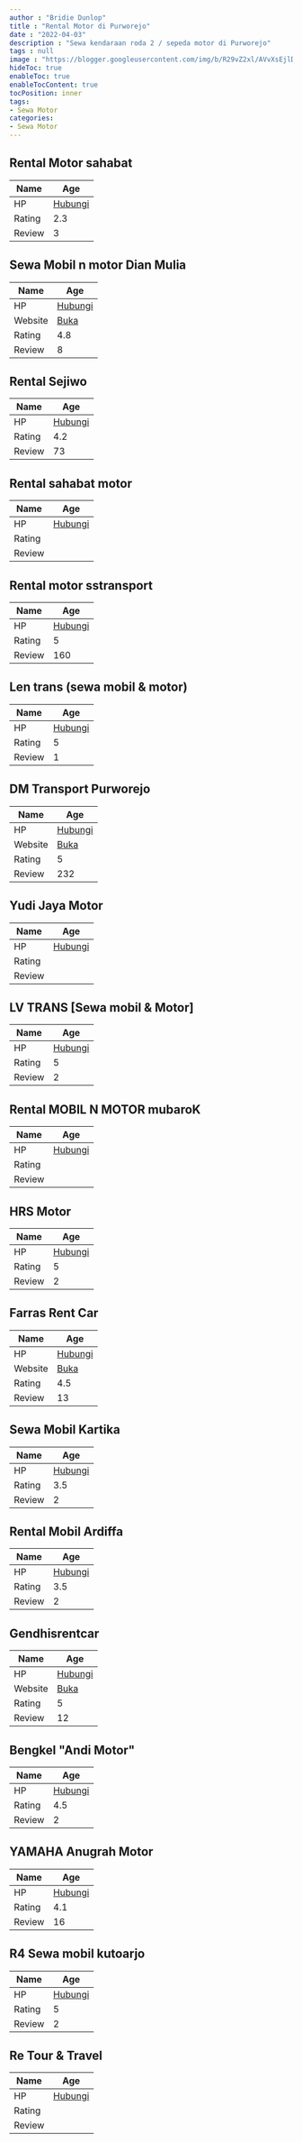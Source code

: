 ```yaml
---
author : "Bridie Dunlop"
title : "Rental Motor di Purworejo"
date : "2022-04-03"
description : "Sewa kendaraan roda 2 / sepeda motor di Purworejo"
tags : null
image : "https://blogger.googleusercontent.com/img/b/R29vZ2xl/AVvXsEjlD2irsaLMqrB-IWKzLy2tQQ6W-V4rQuxRojFSk7nSUdXZo6DGlh1gv6vvWwf7ZXv2edapkuIHsbYOmyuTfLosbqO-CpabJcnvXpXzE5YGzPWTnS8JLJgrfvMjAPbR8giqH9-CA0nXhXRrvI5gcoIFRf3meIHbsXPdGh_HTxxaSglm5bgAsHS-FrJ3Yg/w300-h200/rental-motor-di-purworejo.png"
hideToc: true
enableToc: true
enableTocContent: true
tocPosition: inner
tags:
- Sewa Motor
categories:
- Sewa Motor
---
```



## Rental Motor sahabat

Name | Age
--------|------
HP | [Hubungi](https://pcandroidplayer.blogspot.com/?clayads=https://getnumber.ndower.dev?phone=MDgxMjI4NjM4NDAz)
Rating | 2.3
Review | 3


## Sewa Mobil n motor Dian Mulia

Name | Age
--------|------
HP | [Hubungi](https://pcandroidplayer.blogspot.com/?clayads=https://getnumber.ndower.dev?phone=MDg1MjAwMDA4ODAw)
Website | [Buka](https://pcandroidplayer.blogspot.com/?clayads=aHR0cDovL3d3dy5kbXRyYW5zcG9ydHB1cndvcmVqby5jb20v) 
Rating | 4.8
Review | 8


## Rental Sejiwo

Name | Age
--------|------
HP | [Hubungi](https://pcandroidplayer.blogspot.com/?clayads=https://getnumber.ndower.dev?phone=MDgxMzg2Mjc4NTEx)
Rating | 4.2
Review | 73


## Rental sahabat motor

Name | Age
--------|------
HP | [Hubungi](https://pcandroidplayer.blogspot.com/?clayads=https://getnumber.ndower.dev?phone=MDgxMjI4NjM4NDAz)
Rating | 
Review | 


## Rental motor sstransport

Name | Age
--------|------
HP | [Hubungi](https://pcandroidplayer.blogspot.com/?clayads=https://getnumber.ndower.dev?phone=MDgxMzE2MzMwMDMx)
Rating | 5
Review | 160


## Len trans (sewa mobil &amp; motor)

Name | Age
--------|------
HP | [Hubungi](https://pcandroidplayer.blogspot.com/?clayads=https://getnumber.ndower.dev?phone=MDgxMzkyMTY3NzUw)
Rating | 5
Review | 1


## DM Transport Purworejo

Name | Age
--------|------
HP | [Hubungi](https://pcandroidplayer.blogspot.com/?clayads=https://getnumber.ndower.dev?phone=MDg1MjAwMDA4ODAw)
Website | [Buka](https://pcandroidplayer.blogspot.com/?clayads=aHR0cHM6Ly93d3cuZG10cmFuc3BvcnRwdXJ3b3Jlam8uY29tLw==) 
Rating | 5
Review | 232


## Yudi Jaya Motor

Name | Age
--------|------
HP | [Hubungi](https://pcandroidplayer.blogspot.com/?clayads=https://getnumber.ndower.dev?phone=MDgyMTM1NTk1NTA1)
Rating | 
Review | 


## LV TRANS [Sewa mobil &amp; Motor]

Name | Age
--------|------
HP | [Hubungi](https://pcandroidplayer.blogspot.com/?clayads=https://getnumber.ndower.dev?phone=MDgyMzE0ODUzOTAx)
Rating | 5
Review | 2


## Rental MOBIL N MOTOR mubaroK

Name | Age
--------|------
HP | [Hubungi](https://pcandroidplayer.blogspot.com/?clayads=https://getnumber.ndower.dev?phone=MDg1NzAwODA1NDYw)
Rating | 
Review | 


## HRS Motor

Name | Age
--------|------
HP | [Hubungi](https://pcandroidplayer.blogspot.com/?clayads=https://getnumber.ndower.dev?phone=MDg1NzQwMjQ4ODIy)
Rating | 5
Review | 2


## Farras Rent Car

Name | Age
--------|------
HP | [Hubungi](https://pcandroidplayer.blogspot.com/?clayads=https://getnumber.ndower.dev?phone=MDgyMTM2MTQ0NzU1)
Website | [Buka](https://pcandroidplayer.blogspot.com/?clayads=aHR0cDovL3JlbnRhbG1vYmlscHVyd29yZWpvLmJsb2dzcG90LmNvbS8=) 
Rating | 4.5
Review | 13


## Sewa Mobil Kartika

Name | Age
--------|------
HP | [Hubungi](https://pcandroidplayer.blogspot.com/?clayads=https://getnumber.ndower.dev?phone=)
Rating | 3.5
Review | 2


## Rental Mobil Ardiffa

Name | Age
--------|------
HP | [Hubungi](https://pcandroidplayer.blogspot.com/?clayads=https://getnumber.ndower.dev?phone=MDg1MjI3MTc3NzM3)
Rating | 3.5
Review | 2


## Gendhisrentcar

Name | Age
--------|------
HP | [Hubungi](https://pcandroidplayer.blogspot.com/?clayads=https://getnumber.ndower.dev?phone=MDgxMjE1NjMzODYx)
Website | [Buka](https://pcandroidplayer.blogspot.com/?clayads=aHR0cDovL2dlbmRoaXNyZW50Y2FyLmNvbS8=) 
Rating | 5
Review | 12


## Bengkel &quot;Andi Motor&quot;

Name | Age
--------|------
HP | [Hubungi](https://pcandroidplayer.blogspot.com/?clayads=https://getnumber.ndower.dev?phone=MDgxMzgxMjE3Mjkz)
Rating | 4.5
Review | 2


## YAMAHA Anugrah Motor

Name | Age
--------|------
HP | [Hubungi](https://pcandroidplayer.blogspot.com/?clayads=https://getnumber.ndower.dev?phone=MDI3NTY0MTMwMg==)
Rating | 4.1
Review | 16


## R4 Sewa mobil kutoarjo

Name | Age
--------|------
HP | [Hubungi](https://pcandroidplayer.blogspot.com/?clayads=https://getnumber.ndower.dev?phone=MDgyMjIzODA3MDY3)
Rating | 5
Review | 2


## Re Tour &amp; Travel

Name | Age
--------|------
HP | [Hubungi](https://pcandroidplayer.blogspot.com/?clayads=https://getnumber.ndower.dev?phone=MDg1Nzk5Mjg4ODky)
Rating | 
Review | 


